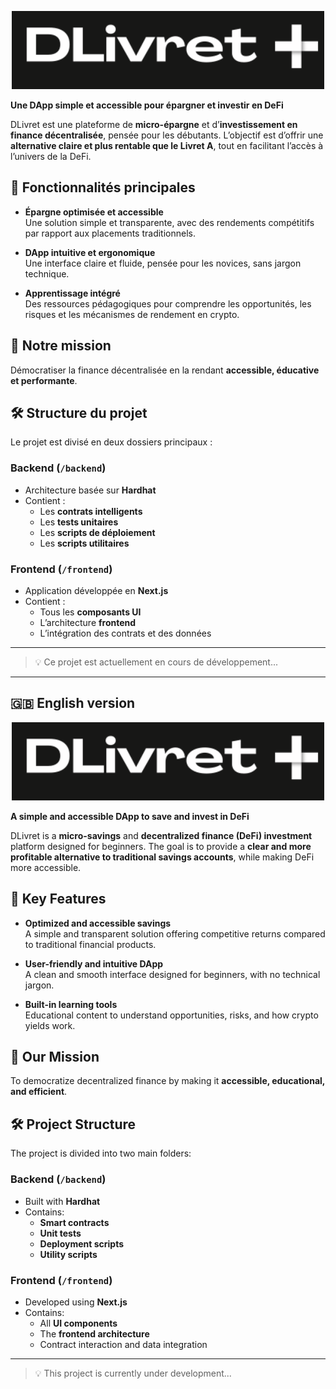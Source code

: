 <p align="center">
  <img src="frontend/public/LogoBlancBackgrounded.png" alt="DLivret Logo" width="500"/>
</p>

**Une DApp simple et accessible pour épargner et investir en DeFi**

DLivret est une plateforme de **micro-épargne** et d’**investissement en finance décentralisée**, pensée pour les débutants. L’objectif est d’offrir une **alternative claire et plus rentable que le Livret A**, tout en facilitant l’accès à l’univers de la DeFi.

## 🚀 Fonctionnalités principales

- **Épargne optimisée et accessible**  
  Une solution simple et transparente, avec des rendements compétitifs par rapport aux placements traditionnels.

- **DApp intuitive et ergonomique**  
  Une interface claire et fluide, pensée pour les novices, sans jargon technique.

- **Apprentissage intégré**  
  Des ressources pédagogiques pour comprendre les opportunités, les risques et les mécanismes de rendement en crypto.

## 🎯 Notre mission

Démocratiser la finance décentralisée en la rendant **accessible, éducative et performante**.

## 🛠️ Structure du projet

Le projet est divisé en deux dossiers principaux :

### Backend (`/backend`)

- Architecture basée sur **Hardhat**
- Contient :
  - Les **contrats intelligents**
  - Les **tests unitaires**
  - Les **scripts de déploiement**
  - Les **scripts utilitaires**

### Frontend (`/frontend`)

- Application développée en **Next.js**
- Contient :
  - Tous les **composants UI**
  - L’architecture **frontend**
  - L’intégration des contrats et des données

---

> 💡 Ce projet est actuellement en cours de développement...



---

## 🇬🇧 English version



<p align="center">
  <img src="frontend/public/LogoBlancBackgrounded.png" alt="DLivret Logo" width="500"/>
</p>

**A simple and accessible DApp to save and invest in DeFi**

DLivret is a **micro-savings** and **decentralized finance (DeFi) investment** platform designed for beginners. The goal is to provide a **clear and more profitable alternative to traditional savings accounts**, while making DeFi more accessible.

## 🚀 Key Features

- **Optimized and accessible savings**  
  A simple and transparent solution offering competitive returns compared to traditional financial products.

- **User-friendly and intuitive DApp**  
  A clean and smooth interface designed for beginners, with no technical jargon.

- **Built-in learning tools**  
  Educational content to understand opportunities, risks, and how crypto yields work.

## 🎯 Our Mission

To democratize decentralized finance by making it **accessible, educational, and efficient**.

## 🛠️ Project Structure

The project is divided into two main folders:

### Backend (`/backend`)

- Built with **Hardhat**
- Contains:
  - **Smart contracts**
  - **Unit tests**
  - **Deployment scripts**
  - **Utility scripts**

### Frontend (`/frontend`)

- Developed using **Next.js**
- Contains:
  - All **UI components**
  - The **frontend architecture**
  - Contract interaction and data integration

---

> 💡 This project is currently under development...

